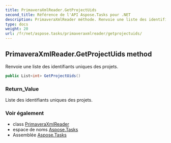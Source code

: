 ```yaml
---
title: PrimaveraXmlReader.GetProjectUids
second_title: Référence de l'API Aspose.Tasks pour .NET
description: PrimaveraXmlReader méthode. Renvoie une liste des identifiants uniques des projets.
type: docs
weight: 20
url: /fr/net/aspose.tasks/primaveraxmlreader/getprojectuids/
---
```

## PrimaveraXmlReader.GetProjectUids method

Renvoie une liste des identifiants uniques des projets.

```csharp
public List<int> GetProjectUids()
```

### Return_Value

Liste des identifiants uniques des projets.

### Voir également

* class [PrimaveraXmlReader](../)
* espace de noms [Aspose.Tasks](../../primaveraxmlreader/)
* Assemblée [Aspose.Tasks](../../../)


